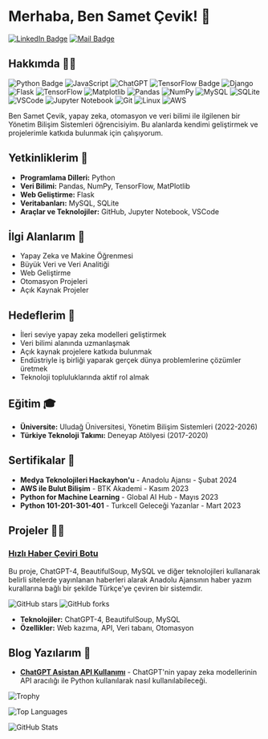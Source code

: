 # Merhaba, Ben Samet Çevik! 👋

[![LinkedIn Badge](https://img.shields.io/badge/-LinkedIn-blue?style=flat&logo=Linkedin&logoColor=white)](https://www.linkedin.com/in/sametcevik1/)
[![Mail Badge](https://img.shields.io/badge/-Email-c14438?style=flat&logo=Gmail&logoColor=white)](mailto:ceviksamet01@gmail.com)


## Hakkımda 🧑‍💻
![Python Badge](https://img.shields.io/badge/-Python-3776AB?style=flat&logo=python&logoColor=white)
![JavaScript](https://img.shields.io/badge/-JavaScript-F7DF1E?style=flat&logo=javascript&logoColor=black)
![ChatGPT](https://img.shields.io/badge/-ChatGPT-412991?style=flat&logo=openai&logoColor=white)
![TensorFlow Badge](https://img.shields.io/badge/-TensorFlow-FF6F00?style=flat&logo=tensorflow&logoColor=white)
![Django](https://img.shields.io/badge/-Django-092E20?style=flat&logo=django&logoColor=white)
![Flask](https://img.shields.io/badge/-Flask-000000?style=flat&logo=flask&logoColor=white)
![TensorFlow](https://img.shields.io/badge/-TensorFlow-FF6F00?style=flat&logo=tensorflow&logoColor=white)
![Matplotlib](https://img.shields.io/badge/-Matplotlib-11557C?style=flat&logo=Matplotlib&logoColor=white)
![Pandas](https://img.shields.io/badge/-Pandas-150458?style=flat&logo=pandas&logoColor=white)
![NumPy](https://img.shields.io/badge/-NumPy-013243?style=flat&logo=numpy&logoColor=white)
![MySQL](https://img.shields.io/badge/-MySQL-4479A1?style=flat&logo=mysql&logoColor=white)
![SQLite](https://img.shields.io/badge/-SQLite-003B57?style=flat&logo=sqlite&logoColor=white)
![VSCode](https://img.shields.io/badge/-VS%20Code-007ACC?style=flat&logo=visual-studio-code&logoColor=white)
![Jupyter Notebook](https://img.shields.io/badge/-Jupyter%20Notebook-F37626?style=flat&logo=jupyter&logoColor=white)
![Git](https://img.shields.io/badge/-Git-F05032?style=flat&logo=git&logoColor=white)
![Linux](https://img.shields.io/badge/-Linux-FCC624?style=flat&logo=linux&logoColor=black)
![AWS](https://img.shields.io/badge/-AWS-232F3E?style=flat&logo=amazon-aws&logoColor=white)


Ben Samet Çevik, yapay zeka, otomasyon ve veri bilimi ile ilgilenen bir Yönetim Bilişim Sistemleri öğrencisiyim. Bu alanlarda kendimi geliştirmek ve projelerimle katkıda bulunmak için çalışıyorum.

## Yetkinliklerim 🚀

- **Programlama Dilleri:** Python
- **Veri Bilimi:** Pandas, NumPy, TensorFlow, MatPlotlib
- **Web Geliştirme:** Flask
- **Veritabanları:** MySQL, SQLite
- **Araçlar ve Teknolojiler:** GitHub, Jupyter Notebook, VSCode

## İlgi Alanlarım 🌱

- Yapay Zeka ve Makine Öğrenmesi
- Büyük Veri ve Veri Analitiği
- Web Geliştirme
- Otomasyon Projeleri
- Açık Kaynak Projeler

## Hedeflerim 🎯

- İleri seviye yapay zeka modelleri geliştirmek
- Veri bilimi alanında uzmanlaşmak
- Açık kaynak projelere katkıda bulunmak
- Endüstriyle iş birliği yaparak gerçek dünya problemlerine çözümler üretmek
- Teknoloji topluluklarında aktif rol almak

## Eğitim 🎓

- **Üniversite:** Uludağ Üniversitesi, Yönetim Bilişim Sistemleri (2022-2026)
- **Türkiye Teknoloji Takımı:** Deneyap Atölyesi (2017-2020)

## Sertifikalar 📜

- **Medya Teknolojileri Hackayhon'u** - Anadolu Ajansı - Şubat 2024
- **AWS ile Bulut Bilişim** - BTK Akademi - Kasım 2023
- **Python for Machine Learning** - Global AI Hub - Mayıs 2023
- **Python 101-201-301-401** - Turkcell Geleceği Yazanlar - Mart 2023

## Projeler 👨‍💻

### [Hızlı Haber Çeviri Botu](https://github.com/zsamet/haber-repo)
Bu proje, ChatGPT-4, BeautifulSoup, MySQL ve diğer teknolojileri kullanarak belirli sitelerde yayınlanan haberleri alarak Anadolu Ajansının haber yazım kurallarına bağlı bir şekilde Türkçe'ye çeviren bir sistemdir. 

![GitHub stars](https://img.shields.io/github/stars/zsamet/haber-repo?style=social)
![GitHub forks](https://img.shields.io/github/forks/zsamet/haber-repo?style=social)

- **Teknolojiler:** ChatGPT-4, BeautifulSoup, MySQL
- **Özellikler:** Web kazıma, API, Veri tabanı, Otomasyon

## Blog Yazılarım 📝

- **[ChatGPT Asistan API Kullanımı](https://medium.com/@zsamet/chatgpt-asistan-api-kullanımı-2e93e6898a11)** - ChatGPT'nin yapay zeka modellerinin API aracılığı ile Python kullanılarak nasıl kullanılabileceği.




![Trophy](https://github-profile-trophy.vercel.app/?username=zsamet&theme=darkhub)

![Top Languages](https://github-readme-stats.vercel.app/api/top-langs/?username=zsamet&layout=compact&theme=radical)



![GitHub Stats](https://github-readme-stats.vercel.app/api?username=zsamet&show_icons=true&theme=radical)

